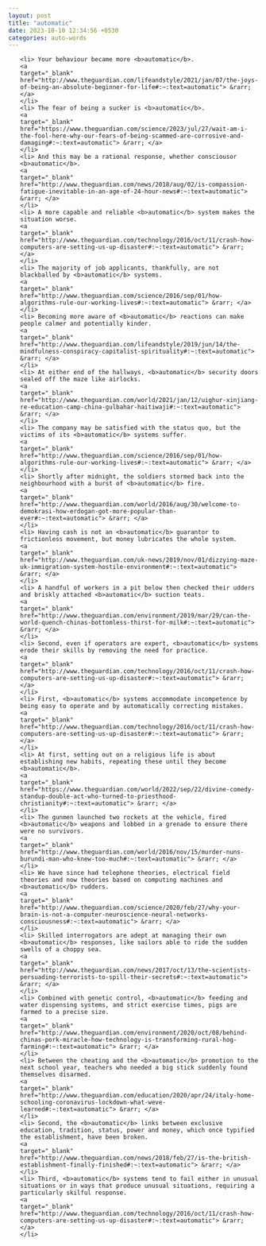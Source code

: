 ```yaml
---
layout: post
title: "automatic"
date: 2023-10-10 12:34:56 +0530
categories: auto-words
---
```

<ol>

    <li> Your behaviour became more <b>automatic</b>.
    <a 
    target="_blank" 
    href="http://www.theguardian.com/lifeandstyle/2021/jan/07/the-joys-of-being-an-absolute-beginner-for-life#:~:text=automatic"> &rarr; </a>
    </li>
    <li> The fear of being a sucker is <b>automatic</b>.
    <a 
    target="_blank" 
    href="https://www.theguardian.com/science/2023/jul/27/wait-am-i-the-fool-here-why-our-fears-of-being-scammed-are-corrosive-and-damaging#:~:text=automatic"> &rarr; </a>
    </li>
    <li> And this may be a rational response, whether consciousor <b>automatic</b>.
    <a 
    target="_blank" 
    href="http://www.theguardian.com/news/2018/aug/02/is-compassion-fatigue-inevitable-in-an-age-of-24-hour-news#:~:text=automatic"> &rarr; </a>
    </li>
    <li> A more capable and reliable <b>automatic</b> system makes the situation worse.
    <a 
    target="_blank" 
    href="http://www.theguardian.com/technology/2016/oct/11/crash-how-computers-are-setting-us-up-disaster#:~:text=automatic"> &rarr; </a>
    </li>
    <li> The majority of job applicants, thankfully, are not blackballed by <b>automatic</b> systems.
    <a 
    target="_blank" 
    href="http://www.theguardian.com/science/2016/sep/01/how-algorithms-rule-our-working-lives#:~:text=automatic"> &rarr; </a>
    </li>
    <li> Becoming more aware of <b>automatic</b> reactions can make people calmer and potentially kinder.
    <a 
    target="_blank" 
    href="http://www.theguardian.com/lifeandstyle/2019/jun/14/the-mindfulness-conspiracy-capitalist-spirituality#:~:text=automatic"> &rarr; </a>
    </li>
    <li> At either end of the hallways, <b>automatic</b> security doors sealed off the maze like airlocks.
    <a 
    target="_blank" 
    href="http://www.theguardian.com/world/2021/jan/12/uighur-xinjiang-re-education-camp-china-gulbahar-haitiwaji#:~:text=automatic"> &rarr; </a>
    </li>
    <li> The company may be satisfied with the status quo, but the victims of its <b>automatic</b> systems suffer.
    <a 
    target="_blank" 
    href="http://www.theguardian.com/science/2016/sep/01/how-algorithms-rule-our-working-lives#:~:text=automatic"> &rarr; </a>
    </li>
    <li> Shortly after midnight, the soldiers stormed back into the neighbourhood with a burst of <b>automatic</b> fire.
    <a 
    target="_blank" 
    href="http://www.theguardian.com/world/2016/aug/30/welcome-to-demokrasi-how-erdogan-got-more-popular-than-ever#:~:text=automatic"> &rarr; </a>
    </li>
    <li> Having cash is not an <b>automatic</b> guarantor to frictionless movement, but money lubricates the whole system.
    <a 
    target="_blank" 
    href="http://www.theguardian.com/uk-news/2019/nov/01/dizzying-maze-uk-immigration-system-hostile-environment#:~:text=automatic"> &rarr; </a>
    </li>
    <li> A handful of workers in a pit below then checked their udders and briskly attached <b>automatic</b> suction teats.
    <a 
    target="_blank" 
    href="http://www.theguardian.com/environment/2019/mar/29/can-the-world-quench-chinas-bottomless-thirst-for-milk#:~:text=automatic"> &rarr; </a>
    </li>
    <li> Second, even if operators are expert, <b>automatic</b> systems erode their skills by removing the need for practice.
    <a 
    target="_blank" 
    href="http://www.theguardian.com/technology/2016/oct/11/crash-how-computers-are-setting-us-up-disaster#:~:text=automatic"> &rarr; </a>
    </li>
    <li> First, <b>automatic</b> systems accommodate incompetence by being easy to operate and by automatically correcting mistakes.
    <a 
    target="_blank" 
    href="http://www.theguardian.com/technology/2016/oct/11/crash-how-computers-are-setting-us-up-disaster#:~:text=automatic"> &rarr; </a>
    </li>
    <li> At first, setting out on a religious life is about establishing new habits, repeating these until they become <b>automatic</b>.
    <a 
    target="_blank" 
    href="https://www.theguardian.com/world/2022/sep/22/divine-comedy-standup-double-act-who-turned-to-priesthood-christianity#:~:text=automatic"> &rarr; </a>
    </li>
    <li> The gunmen launched two rockets at the vehicle, fired <b>automatic</b> weapons and lobbed in a grenade to ensure there were no survivors.
    <a 
    target="_blank" 
    href="http://www.theguardian.com/world/2016/nov/15/murder-nuns-burundi-man-who-knew-too-much#:~:text=automatic"> &rarr; </a>
    </li>
    <li> We have since had telephone theories, electrical field theories and now theories based on computing machines and <b>automatic</b> rudders.
    <a 
    target="_blank" 
    href="http://www.theguardian.com/science/2020/feb/27/why-your-brain-is-not-a-computer-neuroscience-neural-networks-consciousness#:~:text=automatic"> &rarr; </a>
    </li>
    <li> Skilled interrogators are adept at managing their own <b>automatic</b> responses, like sailors able to ride the sudden swells of a choppy sea.
    <a 
    target="_blank" 
    href="http://www.theguardian.com/news/2017/oct/13/the-scientists-persuading-terrorists-to-spill-their-secrets#:~:text=automatic"> &rarr; </a>
    </li>
    <li> Combined with genetic control, <b>automatic</b> feeding and water dispensing systems, and strict exercise times, pigs are farmed to a precise size.
    <a 
    target="_blank" 
    href="http://www.theguardian.com/environment/2020/oct/08/behind-chinas-pork-miracle-how-technology-is-transforming-rural-hog-farming#:~:text=automatic"> &rarr; </a>
    </li>
    <li> Between the cheating and the <b>automatic</b> promotion to the next school year, teachers who needed a big stick suddenly found themselves disarmed.
    <a 
    target="_blank" 
    href="http://www.theguardian.com/education/2020/apr/24/italy-home-schooling-coronavirus-lockdown-what-weve-learned#:~:text=automatic"> &rarr; </a>
    </li>
    <li> Second, the <b>automatic</b> links between exclusive education, tradition, status, power and money, which once typified the establishment, have been broken.
    <a 
    target="_blank" 
    href="http://www.theguardian.com/news/2018/feb/27/is-the-british-establishment-finally-finished#:~:text=automatic"> &rarr; </a>
    </li>
    <li> Third, <b>automatic</b> systems tend to fail either in unusual situations or in ways that produce unusual situations, requiring a particularly skilful response.
    <a 
    target="_blank" 
    href="http://www.theguardian.com/technology/2016/oct/11/crash-how-computers-are-setting-us-up-disaster#:~:text=automatic"> &rarr; </a>
    </li>